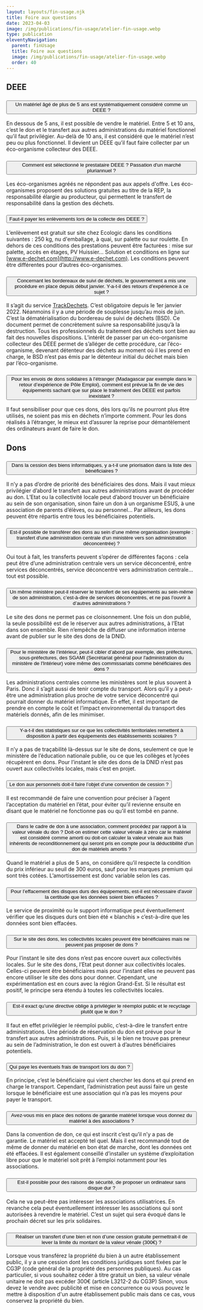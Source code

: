 ```yaml
---
layout: layouts/fin-usage.njk
title: Foire aux questions
date: 2023-04-03
image: /img/publications/fin-usage/atelier-fin-usage.webp
type: publication
eleventyNavigation:
  parent: finUsage
  title: Foire aux questions
  image: /img/publications/fin-usage/atelier-fin-usage.webp
  order: 40
---
```


## DEEE

<div class="fr-accordions-group">
<section class="fr-accordion">

<h3 class="fr-accordion__title">
<button class="fr-accordion__btn" aria-expanded="false" aria-controls="accordion-question-21">Un matériel âgé de plus de 5 ans est systématiquement considéré comme un DEEE ?</button>
</h3>
<div class="fr-collapse" id="accordion-question-21">

En dessous de 5 ans, il est possible de vendre le matériel. Entre 5 et 10 ans, c’est le don et le transfert aux autres administrations du matériel fonctionnel qu’il faut privilégier. Au-delà de 10 ans, il est considéré que le matériel n’est peu ou plus fonctionnel. Il devient un DEEE qu’il faut faire collecter par un éco-organisme collecteur des DEEE.

</div>

<h3 class="fr-accordion__title">
<button class="fr-accordion__btn" aria-expanded="false" aria-controls="accordion-question-22">Comment est sélectionné le prestataire DEEE ? Passation d'un marché pluriannuel ?</button>
</h3>
<div class="fr-collapse" id="accordion-question-22">

Les éco-organismes agréés ne répondent pas aux appels d'offre. Les éco-organismes proposent des solutions gratuites au titre de la REP, la responsabilité élargie au producteur, qui permettent le transfert de responsabilité dans la gestion des déchets.

</div>

<h3 class="fr-accordion__title">
<button class="fr-accordion__btn" aria-expanded="false" aria-controls="accordion-question-24">Faut-il payer les enlèvements lors de la collecte des DEEE ?</button>
</h3>
<div class="fr-collapse" id="accordion-question-24">

L’enlèvement est gratuit sur site chez Ecologic dans les conditions suivantes : 250 kg, nu d'emballage, à quai, sur palette ou sur roulette. En dehors de ces conditions des prestations peuvent être facturées : mise sur palette, accès en étages, PV Huissier... Solution et conditions en ligne sur [www.e-dechet.com](http://www.e-dechet.com). Les conditions peuvent être différentes pour d’autres éco-organismes.

</div>

<h3 class="fr-accordion__title">
<button class="fr-accordion__btn" aria-expanded="false" aria-controls="accordion-question-25">Concernant les bordereaux de suivi de déchets, le gouvernement a mis une procédure en place depuis début janvier. Y-a-t-il des retours d’expérience à ce sujet ?</button>
</h3>
<div class="fr-collapse" id="accordion-question-25">

Il s’agit du service [TrackDechets](https://trackdechets.beta.gouv.fr/). C’est obligatoire depuis le 1er janvier 2022. Néanmoins il y a une période de souplesse jusqu’au mois de juin. C’est la dématérialisation du bordereau de suivi de déchets (BSD). Ce document permet de concrètement suivre sa responsabilité jusqu’à la destruction. Tous les professionnels du traitement des déchets sont bien au fait des nouvelles dispositions. L’intérêt de passer par un éco-organisme collecteur des DEEE permet de s’alléger de cette procédure, car l’éco-organisme, devenant détenteur des déchets au moment où il les prend en charge, le BSD n’est pas émis par le détenteur initial du déchet mais bien par l’éco-organisme.

</div>

<h3 class="fr-accordion__title">
<button class="fr-accordion__btn" aria-expanded="false" aria-controls="accordion-question-23">Pour les envois de dons solidaires à l’étranger (Madagascar par exemple dans le retour d’expérience de Pôle Emploi), comment est prévue la fin de vie des équipements sachant que sur place le traitement des DEEE est parfois inexistant ?</button>
</h3>
<div class="fr-collapse" id="accordion-question-23">

Il faut sensibiliser pour que ces dons, dès lors qu’ils ne pourront plus être utilisés, ne soient pas mis en déchets n’importe comment. Pour les dons réalisés à l’étranger, le mieux est d’assurer la reprise pour démantèlement des ordinateurs avant de faire le don.

</div>

</section>
</div>


## Dons

<div class="fr-accordions-group">
<section class="fr-accordion">

<h3 class="fr-accordion__title">
<button class="fr-accordion__btn" aria-expanded="false" aria-controls="accordion-question-1">Dans la cession des biens informatiques, y a-t-il une priorisation dans la liste des bénéficiaires ?</button>
</h3>
<div class="fr-collapse" id="accordion-question-1">

Il n’y a pas d’ordre de priorité des bénéficiaires des dons. Mais il vaut mieux privilégier d’abord le transfert aux autres administrations avant de procéder au don. L’Etat ou la collectivité locale peut d’abord trouver un bénéficiaire au sein de son organisation, sinon faire un don à un organisme ESUS, à une association de parents d’élèves, ou au personnel… Par ailleurs, les dons peuvent être répartis entre tous les bénéficiaires potentiels.

</div>

<h3 class="fr-accordion__title">
<button class="fr-accordion__btn" aria-expanded="false" aria-controls="accordion-question-2">Est-il possible de transférer des dons au sein d’une même organisation (exemple : transfert d'une administration centrale d'un ministère vers son administration déconcentrée) ?</button>
</h3>
<div class="fr-collapse" id="accordion-question-2">

Oui tout à fait, les transferts peuvent s’opérer de différentes façons : cela peut être d’une administration centrale vers un service déconcentré, entre services déconcentrés, service déconcentré vers administration centrale… tout est possible.

</div>

<h3 class="fr-accordion__title">
<button class="fr-accordion__btn" aria-expanded="false" aria-controls="accordion-question-3">Un même ministère peut-il réserver le transfert de ses équipements au sein-même de son administration, c’est-à-dire de services déconcentrés, et ne pas l’ouvrir à d’autres administrations ?</button>
</h3>
<div class="fr-collapse" id="accordion-question-3">

Le site des dons ne permet pas ce cloisonnement. Une fois un don publié, la seule possibilité est de le réserver aux autres administrations, à l’Etat dans son ensemble. Rien n’empêche de diffuser une information interne avant de publier sur le site des dons de la DNID.

</div>

<h3 class="fr-accordion__title">
<button class="fr-accordion__btn" aria-expanded="false" aria-controls="accordion-question-4">Pour le ministère de l’intérieur, peut-il cibler d’abord par exemple, des préfectures, sous-préfectures, des SGAMI (Secrétariat général pour l'administration du ministère de l'Intérieur) voire même des commissariats comme bénéficiaires des dons ?</button>
</h3>
<div class="fr-collapse" id="accordion-question-4">

Les administrations centrales comme les ministères sont le plus souvent à Paris. Donc il s’agit aussi de tenir compte du transport. Alors qu’il y a peut-être une administration plus proche de votre service déconcentré qui pourrait donner du matériel informatique. En effet, il est important de prendre en compte le coût et l’impact environnemental du transport des matériels donnés, afin de les minimiser.

</div>

<h3 class="fr-accordion__title">
<button class="fr-accordion__btn" aria-expanded="false" aria-controls="accordion-question-5">Y-a-t-il des statistiques sur ce que les collectivités territoriales remettent à disposition à partir des équipements des établissements scolaires ?</button>
</h3>
<div class="fr-collapse" id="accordion-question-5">

Il n’y a pas de traçabilité là-dessus sur le site de dons, seulement ce que le ministère de l’éducation nationale publie, ou ce que les collèges et lycées récupèrent en dons. Pour l’instant le site des dons de la DNID n’est pas ouvert aux collectivités locales, mais c’est en projet.

</div>

<h3 class="fr-accordion__title">
<button class="fr-accordion__btn" aria-expanded="false" aria-controls="accordion-question-6">Le don aux personnels doit-il faire l’objet d’une convention de cession ?</button>
</h3>
<div class="fr-collapse" id="accordion-question-6">

Il est recommandé de faire une convention pour préciser à l’agent l’acceptation du matériel en l’état, pour éviter qu’il revienne ensuite en disant que le matériel ne fonctionne pas ou qu’il est tombé en panne.

</div>

<h3 class="fr-accordion__title">
<button class="fr-accordion__btn" aria-expanded="false" aria-controls="accordion-question-7">Dans le cadre de don à une association, comment procédez par rapport à la valeur vénale du don ? Doit-on estimer cette valeur vénale à zéro car le matériel est considéré comme amorti ou doit-on calculer la valeur vénale aux frais inhérents de reconditionnement qui seront pris en compte pour la déductibilité d'un don de matériels amortis ?</button>
</h3>
<div class="fr-collapse" id="accordion-question-7">

Quand le matériel a plus de 5 ans, on considère qu’il respecte la condition du prix inférieur au seuil de 300 euros, sauf pour les marques premium qui sont très cotées. L’amortissement est donc variable selon les cas.

</div>

<h3 class="fr-accordion__title">
<button class="fr-accordion__btn" aria-expanded="false" aria-controls="accordion-question-8">Pour l’effacement des disques durs des équipements, est-il est nécessaire d'avoir la certitude que les données soient bien effacées ?</button>
</h3>
<div class="fr-collapse" id="accordion-question-8">

Le service de proximité ou le support informatique peut éventuellement vérifier que les disques durs ont bien été « blanchis » c’est-à-dire que les données sont bien effacées.

</div>

<h3 class="fr-accordion__title">
<button class="fr-accordion__btn" aria-expanded="false" aria-controls="accordion-question-9">Sur le site des dons, les collectivités locales peuvent être bénéficiaires mais ne peuvent pas proposer de dons ?</button>
</h3>
<div class="fr-collapse" id="accordion-question-9">

Pour l’instant le site des dons n’est pas encore ouvert aux collectivités locales. Sur le site des dons, l’Etat peut donner aux collectivités locales. Celles-ci peuvent être bénéficiaires mais pour l’instant elles ne peuvent pas encore utiliser le site des dons pour donner. Cependant, une expérimentation est en cours avec la région Grand-Est. Si le résultat est positif, le principe sera étendu à toutes les collectivités locales.

</div>

<h3 class="fr-accordion__title">
<button class="fr-accordion__btn" aria-expanded="false" aria-controls="accordion-question-10">Est-il exact qu’une directive oblige à privilégier le réemploi public et le recyclage plutôt que le don ?</button>
</h3>
<div class="fr-collapse" id="accordion-question-10">

Il faut en effet privilégier le réemploi public, c’est-à-dire le transfert entre administrations. Une période de réservation du don est prévue pour le transfert aux autres administrations. Puis, si le bien ne trouve pas preneur au sein de l’administration, le don est ouvert à d’autres bénéficiaires potentiels.

</div>

<h3 class="fr-accordion__title">
<button class="fr-accordion__btn" aria-expanded="false" aria-controls="accordion-question-11">Qui paye les éventuels frais de transport lors du don ?</button>
</h3>
<div class="fr-collapse" id="accordion-question-11">

En principe, c’est le bénéficiaire qui vient chercher les dons et qui prend en charge le transport. Cependant, l’administration peut aussi faire un geste lorsque le bénéficiaire est une association qui n’a pas les moyens pour payer le transport.

</div>

<h3 class="fr-accordion__title">
<button class="fr-accordion__btn" aria-expanded="false" aria-controls="accordion-question-12">Avez-vous mis en place des notions de garantie matériel lorsque vous donnez du matériel à des associations ?</button>
</h3>
<div class="fr-collapse" id="accordion-question-12">

Dans la convention de don, ce qui est inscrit c’est qu’il n’y a pas de garantie. Le matériel est accepté tel quel. Mais il est recommandé tout de même de donner du matériel en bon état de marche, dont les données ont été effacées. Il est également conseillé d’installer un système d’exploitation libre pour que le matériel soit prêt à l’emploi notamment pour les associations.

</div>

<h3 class="fr-accordion__title">
<button class="fr-accordion__btn" aria-expanded="false" aria-controls="accordion-question-13">Est-il possible pour des raisons de sécurité, de proposer un ordinateur sans disque dur ?</button>
</h3>
<div class="fr-collapse" id="accordion-question-13">

Cela ne va peut-être pas intéresser les associations utilisatrices. En revanche cela peut éventuellement intéresser les associations qui sont autorisées à revendre le matériel. C’est un sujet qui sera évoqué dans le prochain décret sur les prix solidaires.

</div>
  
<h3 class="fr-accordion__title">
<button class="fr-accordion__btn" aria-expanded="false" aria-controls="accordion-question-14">Réaliser un transfert d’une bien et non d’une cession gratuite permettrait-il de lever la limite du montant de la valeur vénale (300€) ?</button>
</h3>
<div class="fr-collapse" id="accordion-question-14">

Lorsque vous transférez la propriété du bien à un autre établissement public, il y a une cession dont les conditions juridiques sont fixées par le CG3P (code général de la propriété des personnes publiques).
Au cas particulier, si vous souhaitez céder à titre gratuit un bien, sa valeur vénale unitaire ne doit pas excéder 300€ (article L3212-2 du CG3P)
Sinon, vous devez le vendre avec publicité et mise en concurrence ou vous pouvez le mettre à disposition d'un autre établissement public mais dans ce cas, vous conservez la propriété du bien.

</div>

</section>
</div>
